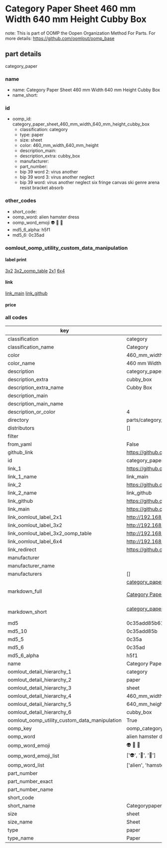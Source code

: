 # Category Paper Sheet 460 mm Width 640 mm Height Cubby Box  

note: This is part of OOMP the Oopen Organization Method For Parts. For more details: https://github.com/oomlout/oomp_base

##  part details
  



category_paper



### name
* name: Category Paper Sheet 460 mm Width 640 mm Height Cubby Box
* name_short: 
### id
* oomp_id: category_paper_sheet_460_mm_width_640_mm_height_cubby_box
  * classification: category
  * type: paper
  * size: sheet
  * color: 460_mm_width_640_mm_height
  * description_main: 
  * description_extra: cubby_box
  * manufacturer: 
  * part_number: 
  * bip 39 word 2: virus another
  * bip 39 word 3: virus another neglect
  * bip 39 word: virus another neglect six fringe canvas ski genre arena resist bracket absorb

### other_codes
* short_code: 
* oomp_word: alien hamster dress
* oomp_word_emoji :alien: :hamster: :dress:
* md5_6_alpha: h5f1
* md5_6: 0c35ad






### oomlout_oomp_utility_custom_data_manipulation
#### label print
[3x2](http://192.168.1.245:1112/?label=oomp%20h5f1)
[3x2_oomp_table](http://192.168.1.108:1112/?label=oomp%20h5f1)
[2x1](http://192.168.1.242:1112/?label=oomp%20h5f1)
[6x4](http://192.168.1.55:1112/?label=oomp%20h5f1)    

#### link

[link_main](https://github.com/oomlout/oomlout_oomp_version_1_messy/tree/main/parts/category_paper_sheet_460_mm_width_640_mm_height_cubby_box) [link_github](https://github.com/oomlout/oomlout_oomp_version_1_messy/tree/main/parts/category_paper_sheet_460_mm_width_640_mm_height_cubby_box)                             

#### price







### all codes 
| key | value |  
| --- | --- |  
| classification | category |  
| classification_name | Category |  
| color | 460_mm_width_640_mm_height |  
| color_name | 460 mm Width 640 mm Height |  
| description | category_paper |  
| description_extra | cubby_box |  
| description_extra_name | Cubby Box |  
| description_main |  |  
| description_main_name |  |  
| description_or_color | 4  |  
| directory | parts/category_paper_sheet_460_mm_width_640_mm_height_cubby_box |  
| distributors | [] |  
| filter |  |  
| from_yaml | False |  
| github_link | https://github.com/oomlout/oomlout_oomp_part_src/tree/main/parts/category_paper_sheet_460_mm_width_640_mm_height_cubby_box |  
| id | category_paper_sheet_460_mm_width_640_mm_height_cubby_box |  
| link_1 | https://github.com/oomlout/oomlout_oomp_version_1_messy/tree/main/parts/category_paper_sheet_460_mm_width_640_mm_height_cubby_box |  
| link_1_name | link_main |  
| link_2 | https://github.com/oomlout/oomlout_oomp_version_1_messy/tree/main/parts/category_paper_sheet_460_mm_width_640_mm_height_cubby_box |  
| link_2_name | link_github |  
| link_github | https://github.com/oomlout/oomlout_oomp_version_1_messy/tree/main/parts/category_paper_sheet_460_mm_width_640_mm_height_cubby_box |  
| link_main | https://github.com/oomlout/oomlout_oomp_version_1_messy/tree/main/parts/category_paper_sheet_460_mm_width_640_mm_height_cubby_box |  
| link_oomlout_label_2x1 | http://192.168.1.242:1112/?label=oomp%20h5f1 |  
| link_oomlout_label_3x2 | http://192.168.1.245:1112/?label=oomp%20h5f1 |  
| link_oomlout_label_3x2_oomp_table | http://192.168.1.108:1112/?label=oomp%20h5f1 |  
| link_oomlout_label_6x4 | http://192.168.1.55:1112/?label=oomp%20h5f1 |  
| link_redirect | https://github.com/oomlout/oomlout_oomp_version_1_messy/tree/main/parts/category_paper_sheet_460_mm_width_640_mm_height_cubby_box |  
| manufacturer |  |  
| manufacturer_name |  |  
| manufacturers | [] |  
| markdown_full | [category_paper_sheet_460_mm_width_640_mm_height_cubby_box](none)<br>[](none)<br>[Category Paper Sheet 460 Mm Width 640 Mm Height Cubby Box](none)<br><br> |  
| markdown_short | [category_paper_sheet_460_mm_width_640_mm_height_cubby_box](none)<br><br> |  
| md5 | 0c35add85b61194886ae8c9d280267a4 |  
| md5_10 | 0c35add85b |  
| md5_5 | 0c35a |  
| md5_6 | 0c35ad |  
| md5_6_alpha | h5f1 |  
| name | Category Paper Sheet 460 mm Width 640 mm Height Cubby Box |  
| oomlout_detail_hierarchy_1 | category |  
| oomlout_detail_hierarchy_2 | paper |  
| oomlout_detail_hierarchy_3 | sheet |  
| oomlout_detail_hierarchy_4 | 460_mm_width |  
| oomlout_detail_hierarchy_5 | 640_mm_height |  
| oomlout_detail_hierarchy_6 | cubby_box |  
| oomlout_oomp_utility_custom_data_manipulation | True |  
| oomp_key | oomp_category_paper_sheet_460_mm_width_640_mm_height_cubby_box |  
| oomp_word | alien hamster dress |  
| oomp_word_emoji | :alien: :hamster: :dress: |  
| oomp_word_emoji_list | [':alien:', ':hamster:', ':dress:'] |  
| oomp_word_list | ['alien', 'hamster', 'dress'] |  
| part_number |  |  
| part_number_exact |  |  
| part_number_name |  |  
| short_code |  |  
| short_name | Categorypaper |  
| size | sheet |  
| size_name | Sheet |  
| type | paper |  
| type_name | Paper |  
